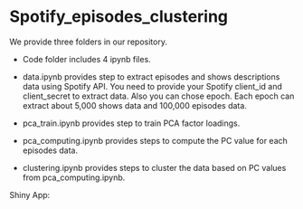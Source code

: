 # Spotify_episodes_clustering
We provide three folders in our repository. 

- Code folder includes 4 ipynb files.

- data.ipynb provides step to extract episodes and shows descriptions data using Spotify API. You need to provide your Spotify client_id and client_secret to extract data. Also you can chose epoch. Each epoch can extract about 5,000 shows data and 100,000 episodes data.

- pca_train.ipynb provides step to train PCA factor loadings.

- pca_computing.ipynb provides steps to compute the PC value for each episodes data.

- clustering.ipynb provides steps to cluster the data based on PC values from pca_computing.ipynb.

Shiny App: 
